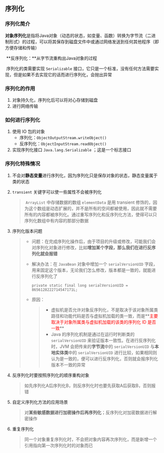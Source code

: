 ## 序列化

### 序列化简介

​		**对象序列化**是指将Java对象（动态的状态，如变量、函数）转换为字节流（二进制形式）的过程，可以将其保存到磁盘文件中或通过网络发送到任何其他程序（即方便存储和传输）

​		**反序列化：**从字节流重构出Java对象的过程

​		序列化的类需要实现 `Serializable` 接口，它只是一个标准，没有任何方法需要实现，但是如果不去实现它的话而进行序列化，会抛出异常



### 序列化的作用

1. 对象持久化，序列化后可以将对心存储到磁盘
2. 进行网络传输



### 如何进行序列化

1. 使用 IO 包的对象
   - 序列化：`ObjectOutputStream.writeObject()`
   - 反序列化：`ObjectInputStream.readObject()`
2. 实现序列化接口 `Java.lang.Serializable` ；这是一个标志接口



### 序列化特殊情况

1. 不会对**静态变量**进行序列化，因为序列化只是保存对象的状态，静态变量属于类的状态

2. `transient` 关键字可以使一些属性不会被序列化

   > ​	`ArrayList` 中存储数据的数组 `elementData` 是用 transient 修饰的，因为这个数组是动态扩展的，并不是所有的空间都被使用，因此就不需要所有的内容都被序列化。通过重写序列化和反序列化方法，使得可以只序列化数组中有内容的那部分数据

3. 序列化版本问题

   > - 问题：在完成序列化操作后，由于项目的升级或修改，可能我们会对序列化对象进行修改，比如**增加某个字段，那么我们在进行反序列化就会报错**
   >
   > - 解决办法：在 `JavaBean` 对象中增加一个 `serialVersionUID` 字段，用来固定这个版本，无论我们怎么修改，版本都是一致的，就能进行反序列化了
   >
   >   `private static final long serialVersionUID = 8656128222714547171L;`
   >
   > - 原因：
   >
   >   > - 虚拟机是否允许对象反序列化，不是取决于该对象所属类路径和功能代码是否与虚拟机加载的类一致，而是**<font color=red>主要取决于对象所属类与虚拟机加载的该类的序列化 ID 是否一致</font>**
   >   > - Java 的序列化机制是通过在运行时判断类的 `serialVersionUID` 来验证版本一致性。在进行反序列化时，JVM 会把传来的**字节流**中的 `serialVersionUID` 与**本地实体类**中的 `serialVersionUID` 进行比较，如果相同则认为是一致的，便可以进行反序列化，否则就会报序列化版本不一致的异常

4. 反序列化时要按照序列化的顺序重构对象

   > 如先序列化A后序列化B，则反序列化时也要先获取A后获取B，否则报错

5. 自定义序列化方法的应用场景

   >  对**某些敏感数据进行加密操作后再序列化**；反序列化对加密数据进行解密操作

6. 重复序列化

   > ​		同一个对象重复序列化时，不会把对象内容再次序列化，而是新增一个引用指向第一次序列化时的对象而已